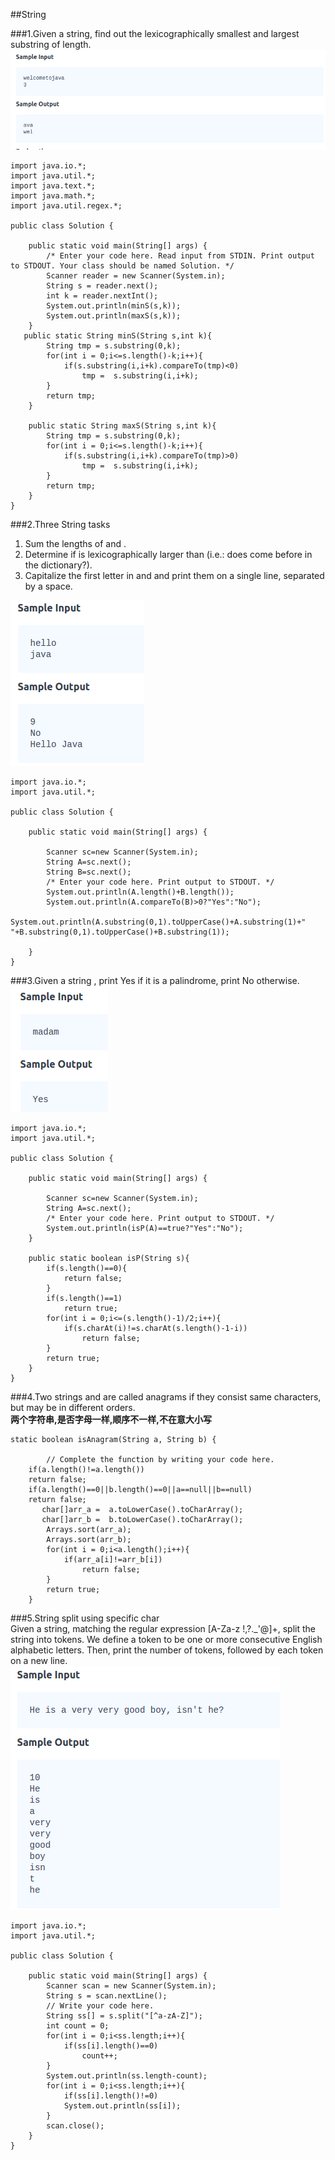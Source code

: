 ##String        
      
###1.Given a string, find out the lexicographically smallest and largest substring of length.
![Sample](img/string_1.png)                
           
      
```
import java.io.*;
import java.util.*;
import java.text.*;
import java.math.*;
import java.util.regex.*;

public class Solution {

    public static void main(String[] args) {
        /* Enter your code here. Read input from STDIN. Print output to STDOUT. Your class should be named Solution. */
        Scanner reader = new Scanner(System.in);
        String s = reader.next();
        int k = reader.nextInt();
        System.out.println(minS(s,k));
        System.out.println(maxS(s,k));
    }
   public static String minS(String s,int k){
        String tmp = s.substring(0,k);
        for(int i = 0;i<=s.length()-k;i++){
            if(s.substring(i,i+k).compareTo(tmp)<0)
                tmp =  s.substring(i,i+k);
        }
        return tmp;
    }
    
    public static String maxS(String s,int k){
        String tmp = s.substring(0,k);
        for(int i = 0;i<=s.length()-k;i++){
            if(s.substring(i,i+k).compareTo(tmp)>0)
                tmp =  s.substring(i,i+k);
        }
        return tmp;
    }
}
```     
    
###2.Three String tasks
   
1. Sum the lengths of  and .         
2. Determine if  is lexicographically larger than  (i.e.: does  come before  in the dictionary?).       
3. Capitalize the first letter in  and  and print them on a single line, separated by a space.               
                        
![Sample](img/string_2.png)                                    
                     
```
import java.io.*;
import java.util.*;

public class Solution {

    public static void main(String[] args) {
        
        Scanner sc=new Scanner(System.in);
        String A=sc.next();
        String B=sc.next();
        /* Enter your code here. Print output to STDOUT. */
        System.out.println(A.length()+B.length());
        System.out.println(A.compareTo(B)>0?"Yes":"No");
        System.out.println(A.substring(0,1).toUpperCase()+A.substring(1)+" "+B.substring(0,1).toUpperCase()+B.substring(1));
        
    }
}

```            
         
                
###3.Given a string , print Yes if it is a palindrome, print No otherwise.                
![Sample](img/string_3.png)            
           
```
import java.io.*;
import java.util.*;

public class Solution {

    public static void main(String[] args) {
        
        Scanner sc=new Scanner(System.in);
        String A=sc.next();
        /* Enter your code here. Print output to STDOUT. */
        System.out.println(isP(A)==true?"Yes":"No");
    }
    
    public static boolean isP(String s){
        if(s.length()==0){
            return false;
        }
        if(s.length()==1)
            return true;
        for(int i = 0;i<=(s.length()-1)/2;i++){
            if(s.charAt(i)!=s.charAt(s.length()-1-i))
                return false;
        }
        return true;
    }
}

```        
                
           
###4.Two strings  and  are called anagrams if they consist same characters, but may be in different orders.         
**两个字符串,是否字母一样,顺序不一样,不在意大小写**                                             
                                    
```
static boolean isAnagram(String a, String b) {
        
        // Complete the function by writing your code here.
	if(a.length()!=a.length())
	return false;
	if(a.length()==0||b.length()==0||a==null||b==null)
	return false;
       char[]arr_a =  a.toLowerCase().toCharArray();
       char[]arr_b =  b.toLowerCase().toCharArray();
        Arrays.sort(arr_a);
        Arrays.sort(arr_b);
        for(int i = 0;i<a.length();i++){
            if(arr_a[i]!=arr_b[i])
                return false;
        }
        return true;
    }
```        
             
###5.String split using specific char                 
Given a string, matching the regular expression [A-Za-z !,?._'@]+, split the string into tokens. We define a token to be one or more consecutive English alphabetic letters. Then, print the number of tokens, followed by each token on a new line.                         
![Sample](img/string_5.png)                                
          
```
import java.io.*;
import java.util.*;

public class Solution {

    public static void main(String[] args) {
        Scanner scan = new Scanner(System.in);
        String s = scan.nextLine();
        // Write your code here.
        String ss[] = s.split("[^a-zA-Z]");
        int count = 0;
        for(int i = 0;i<ss.length;i++){
        	if(ss[i].length()==0)
        		count++;
        }
        System.out.println(ss.length-count);
        for(int i = 0;i<ss.length;i++){
        	if(ss[i].length()!=0)
        	System.out.println(ss[i]);
        }
        scan.close();
    }
}

```           
                           

                     



